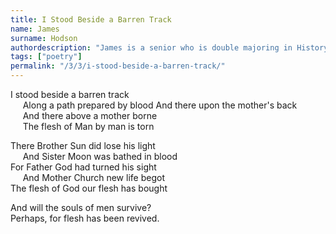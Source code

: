 ```yaml
---
title: I Stood Beside a Barren Track
name: James
surname: Hodson
authordescription: "James is a senior who is double majoring in History and Political Theory."
tags: ["poetry"]
permalink: "/3/3/i-stood-beside-a-barren-track/"
---
```

I stood beside a barren track\
&nbsp;&nbsp;&nbsp;&nbsp;&nbsp;Along a path prepared by blood
And there upon the mother's back\
&nbsp;&nbsp;&nbsp;&nbsp;&nbsp;And there above a mother borne\
&nbsp;&nbsp;&nbsp;&nbsp;&nbsp;The flesh of Man by man is torn

There Brother Sun did lose his light\
&nbsp;&nbsp;&nbsp;&nbsp;&nbsp;And Sister Moon was bathed in blood\
For Father God had turned his sight\
&nbsp;&nbsp;&nbsp;&nbsp;&nbsp;And Mother Church new life begot\
The flesh of God our flesh has bought

And will the souls of men survive?\
Perhaps, for flesh has been revived. 